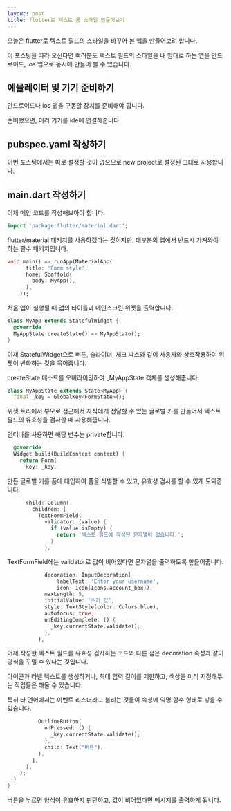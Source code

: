 ```yaml
---
layout: post
title: flutter로 텍스트 폼 스타일 만들어보기
---
```


오늘은 flutter로 텍스트 필드의 스타일을 바꾸어 본 앱을 만들어보려 합니다.

이 포스팅을 따라 오신다면 여러분도 텍스트 필드의 스타일을 내 맘대로 하는 앱을 안드로이드, ios 앱으로 동시에 만들어 볼 수 있습니다.

## 에뮬레이터 및 기기 준비하기

안드로이드나 ios 앱을 구동할 장치를 준비해야 합니다.

준비했으면, 미리 기기를 ide에 연결해줍니다.

## pubspec.yaml 작성하기

이번 포스팅에서는 따로 설정할 것이 없으므로 new project로 설정된 그대로 사용합니다.

## main.dart 작성하기

이제 메인 코드를 작성해보아야 합니다.

```dart
import 'package:flutter/material.dart';
```

flutter/material 패키지를 사용하겠다는 것이지만, 대부분의 앱에서 반드시 가져와야 하는 필수 패키지입니다.

```dart
void main() => runApp(MaterialApp(
      title: 'Form style',
      home: Scaffold(
        body: MyApp(),
      ),
    ));

```

처음 앱이 실행될 때 앱의 타이틀과 메인스크린 위젯을 출력합니다.

```dart
class MyApp extends StatefulWidget {
  @override
  MyAppState createState() => MyAppState();
}
```

이제 StatefulWidget으로 버튼, 슬라이더, 체크 박스와 같이 사용자와 상호작용하여 위젯이 변화하는 것을 묶어줍니다.

createState 메소드를 오버라이딩하여 _MyAppState 객체를 생성해줍니다.

```dart
class MyAppState extends State<MyApp> {
  final _key = GlobalKey<FormState>();
```

위젯 트리에서 부모로 접근해서 자식에게 전달할 수 있는 글로벌 키를 만들어서 텍스트 필드의 유효성을 검사할 때 사용해줍니다.

언더바를 사용하면 해당 변수는 private합니다.

```dart
  @override
  Widget build(BuildContext context) {
    return Form(
      key: _key,
```

만든 글로벌 키를 폼에 대입하여 폼을 식별할 수 있고, 유효성 검사를 할 수 있게 도와줍니다.

```dart
      child: Column(
        children: [
          TextFormField(
            validator: (value) {
              if (value.isEmpty) {
                return '텍스트 필드에 작성된 문자열이 없습니다.';
              }
            },
```

TextFormField에는 validator로 값이 비어있다면 문자열을 출력하도록 만들어줍니다.

```dart
            decoration: InputDecoration(
                labelText: 'Enter your username',
                icon: Icon(Icons.account_box)),
            maxLength: 5,
            initialValue: "초기 값",
            style: TextStyle(color: Colors.blue),
            autofocus: true,
            onEditingComplete: () {
              _key.currentState.validate();
            },
          ),
```

어제 작성한 텍스트 필드를 유효성 검사하는 코드와 다른 점은 decoration 속성과 같이 양식을 꾸밀 수 있다는 것입니다.

아이콘과 라벨 텍스트를 생성하거나, 최대 입력 길이를 제한하고, 색상을 미리 지정해두는 작업들은 해둘 수 있습니다.

특히 타 언어에서는 이벤트 리스너라고 불리는 것들이 속성에 익명 함수 형태로 넣을 수 있습니다.

```dart
          OutlineButton(
            onPressed: () {
              _key.currentState.validate();
            },
            child: Text("버튼"),
          ),
        ],
      ),
    );
  }
}
```

버튼을 누르면 양식이 유효한지 판단하고, 값이 비어있다면 메시지를 출력하게 됩니다.